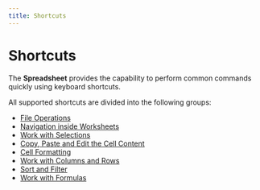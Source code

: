 ```yaml
---
title: Shortcuts
---
```

# Shortcuts
The **Spreadsheet** provides the capability to perform common commands quickly using keyboard shortcuts.

All supported shortcuts are divided into the following groups:
* [File Operations](../../../interface-elements-for-desktop/articles/spreadsheet/keyboard-shortcuts/file-operations.md)
* [Navigation inside Worksheets](../../../interface-elements-for-desktop/articles/spreadsheet/keyboard-shortcuts/navigation-inside-worksheets.md)
* [Work with Selections ](../../../interface-elements-for-desktop/articles/spreadsheet/keyboard-shortcuts/work-with-selections.md)
* [Copy, Paste and Edit the Cell Content](../../../interface-elements-for-desktop/articles/spreadsheet/keyboard-shortcuts/copy-paste-and-edit-the-cell-content.md)
* [Cell Formatting ](../../../interface-elements-for-desktop/articles/spreadsheet/keyboard-shortcuts/cell-formatting.md)
* [Work with Columns and Rows](../../../interface-elements-for-desktop/articles/spreadsheet/keyboard-shortcuts/work-with-columns-and-rows.md)
* [Sort and Filter](../../../interface-elements-for-desktop/articles/spreadsheet/keyboard-shortcuts/sort-and-filter.md)
* [Work with Formulas](../../../interface-elements-for-desktop/articles/spreadsheet/keyboard-shortcuts/work-with-formulas.md)